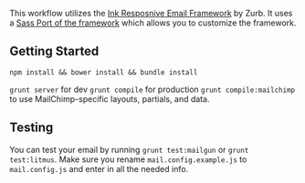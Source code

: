 This workflow utilizes the [Ink Resposnive Email Framework](http://zurb.com/ink/) by Zurb. It uses a [Sass Port of the framework](https://github.com/faustgertz/sassy-ink) which allows you to customize the framework.

## Getting Started

```
npm install && bower install && bundle install
```

`grunt server` for dev
`grunt compile` for production
`grunt compile:mailchimp` to use MailChimp-specific layouts, partials, and data.

## Testing

You can test your email by running `grunt test:mailgun` or `grunt test:litmus`. Make sure you rename `mail.config.example.js` to `mail.config.js` and enter in all the needed info.